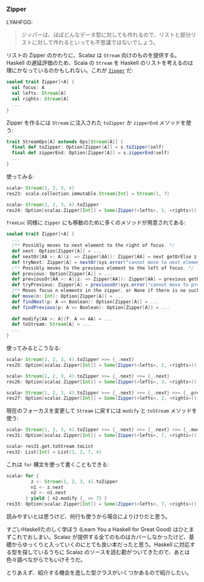 
### Zipper

LYAHFGG:

> ジッパーは、ほぼどんなデータ型に対しても作れるので、リストと部分リストに対して作れるといっても不思議ではないでしょう。

リストの Zipper のかわりに、Scalaz は `Stream` 向けのものを提供する。Haskell の遅延評価のため、Scala の `Stream` を Haskell のリストを考えるのは理にかなっているのかもしれない。これが [`Zipper`](https://github.com/scalaz/scalaz/blob/scalaz-seven/core/src/main/scala/scalaz/Zipper.scala) だ:

```scala
sealed trait Zipper[+A] {
  val focus: A
  val lefts: Stream[A]
  val rights: Stream[A]
  ...
}
```

Zipper を作るには `Stream` に注入された `toZipper` か `zipperEnd` メソッドを使う:

```scala
trait StreamOps[A] extends Ops[Stream[A]] {
  final def toZipper: Option[Zipper[A]] = s.toZipper(self)
  final def zipperEnd: Option[Zipper[A]] = s.zipperEnd(self)
  ...
}
```

使ってみる:

```scala
scala> Stream(1, 2, 3, 4)
res23: scala.collection.immutable.Stream[Int] = Stream(1, ?)

scala> Stream(1, 2, 3, 4).toZipper
res24: Option[scalaz.Zipper[Int]] = Some(Zipper(<lefts>, 1, <rights>))
```

`TreeLoc` 同様に `Zipper` にも移動のために多くのメソッドが用意されてある:

```scala
sealed trait Zipper[+A] {
  ...
  /** Possibly moves to next element to the right of focus. */
  def next: Option[Zipper[A]] = ...
  def nextOr[AA >: A](z: => Zipper[AA]): Zipper[AA] = next getOrElse z
  def tryNext: Zipper[A] = nextOr(sys.error("cannot move to next element"))
  /** Possibly moves to the previous element to the left of focus. */
  def previous: Option[Zipper[A]] = ...
  def previousOr[AA >: A](z: => Zipper[AA]): Zipper[AA] = previous getOrElse z
  def tryPrevious: Zipper[A] = previousOr(sys.error("cannot move to previous element"))
  /** Moves focus n elements in the zipper, or None if there is no such element. */
  def move(n: Int): Option[Zipper[A]] = ...
  def findNext(p: A => Boolean): Option[Zipper[A]] = ...
  def findPrevious(p: A => Boolean): Option[Zipper[A]] = ...
  
  def modify[AA >: A](f: A => AA) = ...
  def toStream: Stream[A] = ...
  ...
}
```

使ってみるとこうなる:

```scala
scala> Stream(1, 2, 3, 4).toZipper >>= {_.next}
res25: Option[scalaz.Zipper[Int]] = Some(Zipper(<lefts>, 2, <rights>))

scala> Stream(1, 2, 3, 4).toZipper >>= {_.next} >>= {_.next}
res26: Option[scalaz.Zipper[Int]] = Some(Zipper(<lefts>, 3, <rights>))

scala> Stream(1, 2, 3, 4).toZipper >>= {_.next} >>= {_.next} >>= {_.previous}
res27: Option[scalaz.Zipper[Int]] = Some(Zipper(<lefts>, 2, <rights>))
```

現在のフォーカスを変更して `Stream` に戻すには `modify` と `toStream` メソッドを使う:

```scala
scala> Stream(1, 2, 3, 4).toZipper >>= {_.next} >>= {_.next} >>= {_.modify {_ => 7}.some}
res31: Option[scalaz.Zipper[Int]] = Some(Zipper(<lefts>, 7, <rights>))

scala> res31.get.toStream.toList
res32: List[Int] = List(1, 2, 7, 4)
```

これは `for` 構文を使って書くこともできる:

```scala
scala> for {
         z <- Stream(1, 2, 3, 4).toZipper
         n1 <- z.next
         n2 <- n1.next
       } yield { n2.modify {_ => 7} }
res33: Option[scalaz.Zipper[Int]] = Some(Zipper(<lefts>, 7, <rights>))
```

読みやすいとは思うけど、何行も使うから場合によりけりだと思う。

すごいHaskellたのしく学ぼう (Learn You a Haskell for Great Good) はひとまずこれでおしまい。Scalaz が提供する全てのものはカバーしなかったけど、基礎からゆっくりと入っていくのにとても良い本だったと思う。Haskell に対応する型を探しているうちに Scalaz のソースを読む勘がついてきたので、あとは色々調べながらでもいけそうだ。

とりあえず、紹介する機会を逸した型クラスがいくつかあるので紹介したい。
